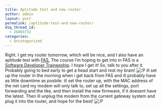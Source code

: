 ```yaml
---
title: Aptitude test and new router
author: admin
layout: post
permalink: /aptitude-test-and-new-router/
dsq_thread_id:
  - 26003731
categories:
  - Uncategorized
---
```

Right. I get my router tomorrow, which will be nice, and I also have an aptitude test with [FAS.][1] The course I&#8217;m hoping to get into in FAS is a [Software Developer Traineeship][2]. I hope I get it! So, talk to you after it. Probably going to bed early to get a head start and rest my brain! <img src="http://blog.lotas-smartman.net/wp-includes/images/smilies/icon_razz.gif" alt=":P" class="wp-smiley" /> ill set up the router in the morning when i get back from FAS and ill probably have as little downtime as posbile. ill set the router up, with the MAC address of the net card my modem will only talk to, set up all the settings, port forwarding and the like, and then install the new firmware, if it doesent have the latest. Then ill unplug the modem from the current gateway system and plug it into the router, and hope for the best! <img src="http://blog.lotas-smartman.net/wp-includes/images/smilies/icon_razz.gif" alt=":P" class="wp-smiley" />

 [1]: http://www.fas.ie
 [2]: http://tinyurl.com/858b